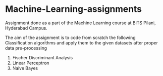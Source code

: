 # Machine-Learning-assignments

Assignment done as a part of the Machine Learning course at BITS Pilani, Hyderabad Campus.

The aim of the assignment is to code from scratch the following Classification algorithms and apply them to the given datasets after proper data pre-processing

1. Fischer Discriminant Analysis
2. Linear Perceptron
3. Naive Bayes


